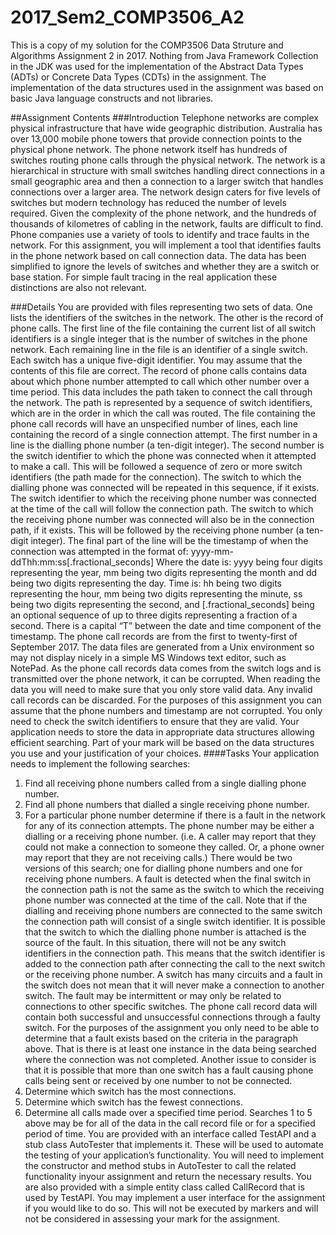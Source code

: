 # 2017_Sem2_COMP3506_A2
This is a copy of my solution for the COMP3506 Data Struture and Algorithms Assignment 2 in 2017.
Nothing from Java Framework Collection in the JDK was used for the implementation of the Abstract Data Types (ADTs) or Concrete Data Types (CDTs) in the assignment. The implementation of the data structures used in the assignment was based on basic Java language constructs and not libraries.

##Assignment Contents
###Introduction
Telephone networks are complex physical infrastructure that have wide geographic distribution. Australia has over 13,000 mobile phone towers that provide connection points to the physical phone network. The phone network itself has hundreds of switches routing phone calls through the physical network. The network is a hierarchical in structure with small switches handling direct connections in a small geographic area and then a connection to a larger switch that handles connections over a larger area. The network design caters for five levels of switches but modern technology has reduced the number of levels required.
Given the complexity of the phone network, and the hundreds of thousands of kilometres of cabling in the network, faults are difficult to find. Phone companies use a variety of tools to identify and trace faults in the network. For this assignment, you will implement a tool that identifies faults in the phone network based on call connection data. The data has been simplified to ignore the levels of switches and whether they are a switch or base station. For simple fault tracing in the real application these distinctions are also not relevant.

###Details
You are provided with files representing two sets of data. One lists the identifiers of the switches in the network. The other is the record of phone calls.
The first line of the file containing the current list of all switch identifiers is a single integer that is the number of switches in the phone network. Each remaining line in the file is an identifier of a single switch. Each switch has a unique five-digit identifier. You may assume that the contents of this file are correct.
The record of phone calls contains data about which phone number attempted to call which other number over a time period. This data includes the path taken to connect the call through the network. The path is represented by a sequence of switch identifiers, which are in the order in which the call was routed.
The file containing the phone call records will have an unspecified number of lines, each line containing the record of a single connection attempt. The first number in a line is the dialling phone number (a ten-digit integer). The second number is the switch identifier to which the phone was connected when it attempted to make a call. This will be followed a sequence of zero or more switch identifiers (the path made for the connection). The switch to which the dialling phone was connected will be repeated in this sequence, if it exists. The switch identifier to which the receiving phone number was connected at the time of the call will follow the connection path. The switch to which the receiving phone number was connected will also be in the connection path, if it exists. This will be followed by the receiving phone number (a ten-digit integer). The final part of the line will be the timestamp of when the connection was attempted in the format of:
    yyyy-mm-ddThh:mm:ss[.fractional_seconds]
Where the date is: yyyy being four digits representing the year, mm being two digits representing the month and dd being two digits representing the day. Time is: hh being two digits representing
the hour, mm being two digits representing the minute, ss being two digits representing the second, and [.fractional_seconds] being an optional sequence of up to three digits representing a fraction of a second. There is a capital “T” between the date and time component of the timestamp. The phone call records are from the first to twenty-first of September 2017.
The data files are generated from a Unix environment so may not display nicely in a simple MS Windows text editor, such as NotePad.
As the phone call records data comes from the switch logs and is transmitted over the phone network, it can be corrupted. When reading the data you will need to make sure that you only store valid data. Any invalid call records can be discarded. For the purposes of this assignment you can assume that the phone numbers and timestamp are not corrupted. You only need to check the switch identifiers to ensure that they are valid.
Your application needs to store the data in appropriate data structures allowing efficient searching. Part of your mark will be based on the data structures you use and your justification of your choices.
####Tasks
Your application needs to implement the following searches:
1. Find all receiving phone numbers called from a single dialling phone number.
2. Find all phone numbers that dialled a single receiving phone number.
3. For a particular phone number determine if there is a fault in the network for any of its
connection attempts. The phone number may be either a dialling or a receiving phone number. (i.e. A caller may report that they could not make a connection to someone they called. Or, a phone owner may report that they are not receiving calls.) There would be two versions of this search; one for dialling phone numbers and one for receiving phone numbers.
A fault is detected when the final switch in the connection path is not the same as the switch to which the receiving phone number was connected at the time of the call. Note that if the dialling and receiving phone numbers are connected to the same switch the connection path will consist of a single switch identifier. It is possible that the switch to which the dialling phone number is attached is the source of the fault. In this situation, there will not be any switch identifiers in the connection path. This means that the switch identifier is added to the connection path after connecting the call to the next switch or the receiving phone number.
A switch has many circuits and a fault in the switch does not mean that it will never make a connection to another switch. The fault may be intermittent or may only be related to connections to other specific switches. The phone call record data will contain both successful and unsuccessful connections through a faulty switch. For the purposes of the assignment you only need to be able to determine that a fault exists based on the criteria in the paragraph above. That is there is at least one instance in the data being searched where the connection was not completed. Another issue to consider is that it is possible that more than one switch has a fault causing phone calls being sent or received by one number to not be connected.
4. Determine which switch has the most connections.
5. Determine which switch has the fewest connections.
6. Determine all calls made over a specified time period.
Searches 1 to 5 above may be for all of the data in the call record file or for a specified period of time.
You are provided with an interface called TestAPI and a stub class AutoTester that implements it. These will be used to automate the testing of your application’s functionality. You will need to implement the constructor and method stubs in AutoTester to call the related functionality inyour assignment and return the necessary results. You are also provided with a simple entity class called CallRecord that is used by TestAPI.
You may implement a user interface for the assignment if you would like to do so. This will not be executed by markers and will not be considered in assessing your mark for the assignment.
